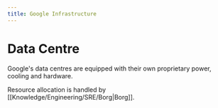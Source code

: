 ```yaml
---
title: Google Infrastructure
---
```


# Data Centre
Google's data centres are equipped with their own proprietary power, cooling and hardware.

Resource allocation is handled by [[Knowledge/Engineering/SRE/Borg|Borg]].
